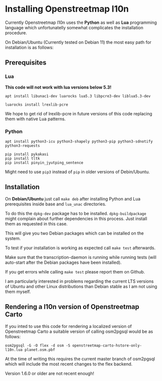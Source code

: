 # Installing Openstreetmap l10n

Currently Openstreetmap l10n uses the **Python** as well as **Lua**
programming language which unfortunatelly somewhat complicates the
installation procedure.

On Debian/Ubuntu (Currently tested on Debian 11) the most easy path for
installation is as follows:

## Prerequisites

### Lua

**This code will not work with lua versions below 5.3!**

```
apt install libunac1-dev luarocks lua5.3 libpcre3-dev liblua5.3-dev

luarocks install lrexlib-pcre
```

We hope to get rid of lrexlib-pcre in future versions of this code replacing
them with native Lua patterns.

### Python

```
apt install python3-icu python3-shapely python3-pip python3-sdnotify python3-requests

pip install pykakasi
pip install tltk
pip install pinyin_jyutping_sentence
```

Might need to use ``pip3`` instead of ``pip`` in older versions of Debin/Ubuntu.

## Installation

On **Debian/Ubuntu** just call ``make deb`` after installing Python and Lua
prerequisites inside base and ``lua_unac`` directories.

To do this the ``dpkg-dev`` package has to be installed.
``dpkg-buildpackage`` might complain about further dependencies in this
process. Just install them as requested in this case.

This will give you two Debian packages which can be installed on the system.

To test if your installation is working as expected call ``make test``
afterwards.

Make sure that the transcription-daemon is running while running tests (will
auto-start after the Debian packages have been installed).

If you get errors while calling ``make test`` please report them on Github.

I am particularly interested in problems regarding the current LTS versions
of Ubuntu and other Linux distributions than Debian stable as I am not using
them myself.

## Rendering a l10n version of Openstreetmap Carto

If you inted to use this code for rendering a localized version of Openstreetmap Carto
a suitable version of calling osm2pgsql would be as follows:

```
osm2pgsql -G -O flex -d osm -S openstreetmap-carto-hstore-only-l10n.lua planet.osm.pbf
```

At the time of writing this requires the current master branch of osm2pgsql
which will include the most recent changes to the flex backend.

Version 1.6.0 or older are not recent enough!
